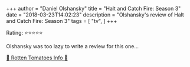 +++
author = "Daniel Olshansky"
title = "Halt and Catch Fire: Season 3"
date = "2018-03-23T14:02:23"
description = "Olshansky's review of Halt and Catch Fire: Season 3"
tags = [
    "tv",
]
+++

Rating: ⭐⭐⭐⭐⭐

Olshansky was too lazy to write a review for this one...

[🍅 Rotten Tomatoes Info 🍅](https://www.rottentomatoes.com//tv/halt_and_catch_fire/s03)